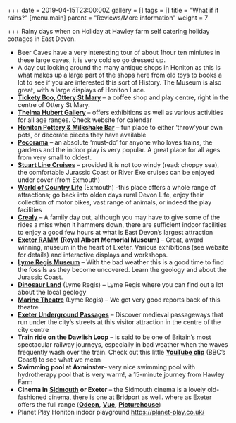 +++
date = 2019-04-15T23:00:00Z
gallery = []
tags = []
title = "What if it rains?"
[menu.main]
parent = "Reviews/More information"
weight = 7

+++
Rainy days when on Holiday at Hawley farm self catering holiday cottages in East Devon.

* Beer Caves have a very interesting tour of about 1hour ten miniutes in these large caves, it is very cold so go dressed up.
* A day out looking around the many antique shops in Honiton as this is what makes up a large part of the shops here from old toys to books a lot to see if you are interested this sort of History. The Museum is also great, with a large displays of Honiton Lace.
* [**Tickety Boo, Ottery St Mary**](https://www.facebook.com/TicketyBooOSM/) – a  coffee shop and play centre, right in the centre of Ottery St Mary.
* [**Thelma Hubert Gallery**](http://www.thelmahulbert.com/) – offers exhibitions as well as various activities for all age ranges. Check website for calendar
* [**Honiton Pottery & Milkshake Bar**](http://www.honitonpottery.co.uk/) – fun place to either ‘throw’your own pots, or decorate pieces they have available
* [**Pecorama**](http://www.pecorama.info/) – an absolute ‘must-do’ for anyone who loves trains, the gardens and the indoor play  is very popular. A great place for all ages from very small to oldest.
* [**Stuart Line Cruises**](http://www.stuartlinecruises.co.uk/) – provided it is not too windy (read: choppy sea), the comfortable Jurassic Coast or River Exe cruises can be enjoyed under cover (from Exmouth)
* [**World of Country Life**](http://www.worldofcountrylife.co.uk/) (Exmouth) -this place offers a whole range of attractions; go back into olden days rural Devon Life, enjoy their collection of motor bikes, vast range of animals, or indeed the play facilities
* [**Crealy**](http://www.crealy.co.uk/devon/) – A family day out, although you may have to give some of the rides a miss when it hammers down, there are sufficient indoor facilities to enjoy a good few hours at what is East Devon’s largest attraction
* [**Exeter RAMM**](http://www.rammuseum.org.uk/) **(Royal Albert Memorial Museum)** – Great, award winning, museum in the heart of Exeter. Various exhibitions (see website for details) and interactive displays and workshops.
* [**Lyme Regis Museum**](http://www.lymeregismuseum.co.uk/) – With the bad weather this is a good time to find the  fossils as they become uncovered. Learn the  geology and about the Jurassic Coast.
* [**Dinosaur Land**](http://www.dinosaurland.co.uk/) (Lyme Regis) –  Lyme Regis where you can find out a lot about the local geology
* [**Marine Theatre**](http://www.marinetheatre.com/whats-on/) (Lyme Regis) – We get very good reports back of this  theatre
* [**Exeter Underground Passages**](http://www.exeter.gov.uk/index.aspx?articleid=2914) – Discover medieval passageways that run under the city’s streets at this visitor attraction in the centre of the city centre
* **Train ride on the Dawlish Loop** – is said  to be one of Britain’s most spectacular railway journeys, especially in bad weather when the waves frequently wash over the train. Check out this little [**YouTube clip**](http://www.youtube.com/watch?v=16D1VrCQJYQ) (BBC’s Coast) to see what we mean
* **Swimming pool at Axminster**– very nice swimming pool with hydrotherapy pool that is very warm!, a 15-minute journey from Hawley Farm
* **Cinema in** [**Sidmouth**](http://sidmouth.scottcinemas.co.uk/) **or Exeter** – the Sidmouth cinema is a lovely old-fashioned cinema, there is one at Bridport as well. where as Exeter offers the full range ([**Odeon**](http://www.odeon.co.uk/cinemas/exeter/90/)**,** [**Vue**](http://www.myvue.com/home/cinema/exeter)**,** [**Picturehouse**](http://www.picturehouses.co.uk/cinema/Exeter_Picturehouse/))
* Planet Play Honiton indoor playground  https://planet-play.co.uk/